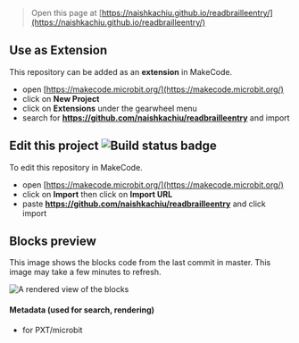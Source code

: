 
> Open this page at [https://naishkachiu.github.io/readbrailleentry/](https://naishkachiu.github.io/readbrailleentry/)

## Use as Extension

This repository can be added as an **extension** in MakeCode.

* open [https://makecode.microbit.org/](https://makecode.microbit.org/)
* click on **New Project**
* click on **Extensions** under the gearwheel menu
* search for **https://github.com/naishkachiu/readbrailleentry** and import

## Edit this project ![Build status badge](https://github.com/naishkachiu/readbrailleentry/workflows/MakeCode/badge.svg)

To edit this repository in MakeCode.

* open [https://makecode.microbit.org/](https://makecode.microbit.org/)
* click on **Import** then click on **Import URL**
* paste **https://github.com/naishkachiu/readbrailleentry** and click import

## Blocks preview

This image shows the blocks code from the last commit in master.
This image may take a few minutes to refresh.

![A rendered view of the blocks](https://github.com/naishkachiu/readbrailleentry/raw/master/.github/makecode/blocks.png)

#### Metadata (used for search, rendering)

* for PXT/microbit
<script src="https://makecode.com/gh-pages-embed.js"></script><script>makeCodeRender("{{ site.makecode.home_url }}", "{{ site.github.owner_name }}/{{ site.github.repository_name }}");</script>
